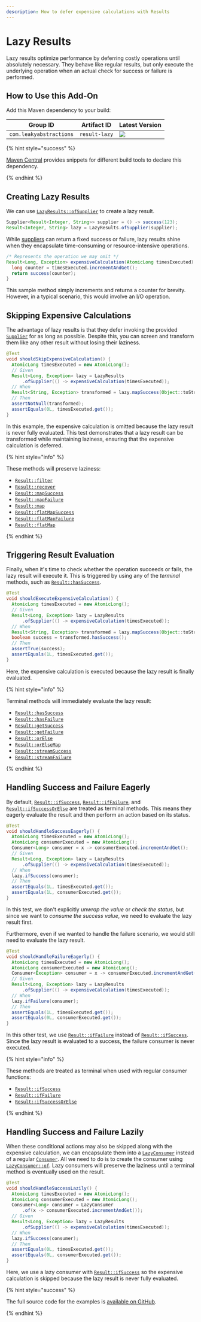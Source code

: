 ```yaml
---
description: How to defer expensive calculations with Results
---
```


# Lazy Results

Lazy results optimize performance by deferring costly operations until absolutely necessary. They behave like regular
results, but only execute the underlying operation when an actual check for success or failure is performed.


## How to Use this Add-On

Add this Maven dependency to your build:

| Group ID                | Artifact ID   | Latest Version |
|-------------------------|---------------|----------------|
| `com.leakyabstractions` | `result-lazy` | ![][LATEST]    |

{% hint style="success" %}

[Maven Central][RELEASES] provides snippets for different build tools to declare this dependency.

{% endhint %}


## Creating Lazy Results

We can use [`LazyResults::ofSupplier`][LAZY_RESULTS_OF_SUPPLIER] to create a lazy result.

```java
Supplier<Result<Integer, String>> supplier = () -> success(123);
Result<Integer, String> lazy = LazyResults.ofSupplier(supplier);
```

While [suppliers][SUPPLIER] can return a fixed success or failure, lazy results shine when they encapsulate
time-consuming or resource-intensive operations.

```java
/* Represents the operation we may omit */
Result<Long, Exception> expensiveCalculation(AtomicLong timesExecuted) {
  long counter = timesExecuted.incrementAndGet();
  return success(counter);
}
```

This sample method simply increments and returns a counter for brevity. However, in a typical scenario, this would
involve an I/O operation.


## Skipping Expensive Calculations

The advantage of lazy results is that they defer invoking the provided [`Supplier`][SUPPLIER] for as long as possible.
Despite this, you can screen and transform them like any other result without losing their laziness.

```java
@Test
void shouldSkipExpensiveCalculation() {
  AtomicLong timesExecuted = new AtomicLong();
  // Given
  Result<Long, Exception> lazy = LazyResults
      .ofSupplier(() -> expensiveCalculation(timesExecuted));
  // When
  Result<String, Exception> transformed = lazy.mapSuccess(Object::toString);
  // Then
  assertNotNull(transformed);
  assertEquals(0L, timesExecuted.get());
}
```

In this example, the expensive calculation is omitted because the lazy result is never fully evaluated. This test
demonstrates that a lazy result can be transformed while maintaining laziness, ensuring that the expensive calculation
is deferred.

{% hint style="info" %}

These methods will preserve laziness:

- [`Result::filter`][RESULT_FILTER]
- [`Result::recover`][RESULT_RECOVER]
- [`Result::mapSuccess`][RESULT_MAP_SUCCESS]
- [`Result::mapFailure`][RESULT_MAP_FAILURE]
- [`Result::map`][RESULT_MAP]
- [`Result::flatMapSuccess`][RESULT_FLATMAP_SUCCESS]
- [`Result::flatMapFailure`][RESULT_FLATMAP_FAILURE]
- [`Result::flatMap`][RESULT_FLATMAP]

{% endhint %}


## Triggering Result Evaluation

Finally, when it's time to check whether the operation succeeds or fails, the lazy result will execute it. This is
triggered by using any of the *terminal* methods, such as [`Result::hasSuccess`][RESULT_HAS_SUCCESS].

```java
@Test
void shouldExecuteExpensiveCalculation() {
  AtomicLong timesExecuted = new AtomicLong();
  // Given
  Result<Long, Exception> lazy = LazyResults
      .ofSupplier(() -> expensiveCalculation(timesExecuted));
  // When
  Result<String, Exception> transformed = lazy.mapSuccess(Object::toString);
  boolean success = transformed.hasSuccess();
  // Then
  assertTrue(success);
  assertEquals(1L, timesExecuted.get());
}
```

Here, the expensive calculation is executed because the lazy result is finally evaluated.

{% hint style="info" %}

Terminal methods will immediately evaluate the lazy result:

- [`Result::hasSuccess`][RESULT_HAS_SUCCESS]
- [`Result::hasFailure`][RESULT_HAS_FAILURE]
- [`Result::getSuccess`][RESULT_GET_SUCCESS]
- [`Result::getFailure`][RESULT_GET_FAILURE]
- [`Result::orElse`][RESULT_OR_ELSE]
- [`Result::orElseMap`][RESULT_OR_ELSE_MAP]
- [`Result::streamSuccess`][RESULT_STREAM_SUCCESS]
- [`Result::streamFailure`][RESULT_STREAM_FAILURE]

{% endhint %}


## Handling Success and Failure Eagerly

By default, [`Result::ifSuccess`][RESULT_IF_SUCCESS], [`Result::ifFailure`][RESULT_IF_FAILURE], and
[`Result::ifSuccessOrElse`][RESULT_IF_SUCCESS_OR_ELSE] are treated as terminal methods. This means they eagerly evaluate
the result and then perform an action based on its status.

```java
@Test
void shouldHandleSuccessEagerly() {
  AtomicLong timesExecuted = new AtomicLong();
  AtomicLong consumerExecuted = new AtomicLong();
  Consumer<Long> consumer = x -> consumerExecuted.incrementAndGet();
  // Given
  Result<Long, Exception> lazy = LazyResults
      .ofSupplier(() -> expensiveCalculation(timesExecuted));
  // When
  lazy.ifSuccess(consumer);
  // Then
  assertEquals(1L, timesExecuted.get());
  assertEquals(1L, consumerExecuted.get());
}
```

In this test, we don't explicitly *unwrap the value* or *check the status*, but since we want to
*consume the success value*, we need to evaluate the lazy result first.

Furthermore, even if we wanted to handle the failure scenario, we would still need to evaluate the lazy result.

```java
@Test
void shouldHandleFailureEagerly() {
  AtomicLong timesExecuted = new AtomicLong();
  AtomicLong consumerExecuted = new AtomicLong();
  Consumer<Exception> consumer = x -> consumerExecuted.incrementAndGet();
  // Given
  Result<Long, Exception> lazy = LazyResults
      .ofSupplier(() -> expensiveCalculation(timesExecuted));
  // When
  lazy.ifFailure(consumer);
  // Then
  assertEquals(1L, timesExecuted.get());
  assertEquals(0L, consumerExecuted.get());
}
```

In this other test, we use [`Result::ifFailure`][RESULT_IF_FAILURE] instead of [`Result::ifSuccess`][RESULT_IF_SUCCESS].
Since the lazy result is evaluated to a success, the failure consumer is never executed.

{% hint style="info" %}

These methods are treated as terminal when used with regular consumer functions:

- [`Result::ifSuccess`][RESULT_IF_SUCCESS]
- [`Result::ifFailure`][RESULT_IF_FAILURE]
- [`Result::ifSuccessOrElse`][RESULT_IF_SUCCESS_OR_ELSE]

{% endhint %}


## Handling Success and Failure Lazily

When these conditional actions may also be skipped along with the expensive calculation, we can encapsulate them into a
[`LazyConsumer`][LAZY_CONSUMER] instead of a regular [`Consumer`][CONSUMER]. All we need to do is to create the consumer
using [`LazyConsumer::of`][LAZY_CONSUMER_OF]. Lazy consumers will preserve the laziness until a terminal method is
eventually used on the result.

```java
@Test
void shouldHandleSuccessLazily() {
  AtomicLong timesExecuted = new AtomicLong();
  AtomicLong consumerExecuted = new AtomicLong();
  Consumer<Long> consumer = LazyConsumer
      .of(x -> consumerExecuted.incrementAndGet());
  // Given
  Result<Long, Exception> lazy = LazyResults
      .ofSupplier(() -> expensiveCalculation(timesExecuted));
  // When
  lazy.ifSuccess(consumer);
  // Then
  assertEquals(0L, timesExecuted.get());
  assertEquals(0L, consumerExecuted.get());
}
```

Here, we use a lazy consumer with [`Result::ifSuccess`][RESULT_IF_SUCCESS] so the expensive calculation is skipped
because the lazy result is never fully evaluated.

{% hint style="success" %}

The full source code for the examples is [available on GitHub][EXAMPLES].

{% endhint %}


[CONSUMER]:                     https://docs.oracle.com/en/java/javase/21/docs/api/java.base/java/util/function/Consumer.html
[EXAMPLES]:                     https://github.com/LeakyAbstractions/result-lazy/tree/main/result-lazy/src/test/java/example
[LATEST]:                       https://img.shields.io/endpoint?url=https://dev.leakyabstractions.com/result-lazy/latest.json
[LAZY_CONSUMER]:                https://javadoc.io/doc/com.leakyabstractions/result-lazy/latest/com/leakyabstractions/result/lazy/LazyConsumer.html
[LAZY_CONSUMER_OF]:             https://javadoc.io/doc/com.leakyabstractions/result-lazy/latest/com/leakyabstractions/result/lazy/LazyConsumer.html#of-java.util.function.Consumer-
[LAZY_RESULTS_OF_SUPPLIER]:     https://javadoc.io/doc/com.leakyabstractions/result-lazy/latest/com/leakyabstractions/result/lazy/LazyResults.html#ofSupplier-java.util.function.Supplier-
[RELEASES]:                     https://central.sonatype.com/artifact/com.leakyabstractions/result-lazy
[RESULT_FILTER]:                https://javadoc.io/doc/com.leakyabstractions/result-api/latest/com/leakyabstractions/result/api/Result.html#filter-java.util.function.Predicate-java.util.function.Function-
[RESULT_FLATMAP]:               https://javadoc.io/doc/com.leakyabstractions/result-api/latest/com/leakyabstractions/result/api/Result.html#flatMap-java.util.function.Function-java.util.function.Function-
[RESULT_FLATMAP_FAILURE]:       https://javadoc.io/doc/com.leakyabstractions/result-api/latest/com/leakyabstractions/result/api/Result.html#flatMapFailure-java.util.function.Function-
[RESULT_FLATMAP_SUCCESS]:       https://javadoc.io/doc/com.leakyabstractions/result-api/latest/com/leakyabstractions/result/api/Result.html#flatMapSuccess-java.util.function.Function-
[RESULT_GET_FAILURE]:           https://javadoc.io/doc/com.leakyabstractions/result-api/latest/com/leakyabstractions/result/api/Result.html#getFailure--
[RESULT_GET_SUCCESS]:           https://javadoc.io/doc/com.leakyabstractions/result-api/latest/com/leakyabstractions/result/api/Result.html#getSuccess--
[RESULT_HAS_FAILURE]:           https://javadoc.io/doc/com.leakyabstractions/result-api/latest/com/leakyabstractions/result/api/Result.html#hasFailure--
[RESULT_HAS_SUCCESS]:           https://javadoc.io/doc/com.leakyabstractions/result-api/latest/com/leakyabstractions/result/api/Result.html#hasSuccess--
[RESULT_IF_FAILURE]:            https://javadoc.io/doc/com.leakyabstractions/result-api/latest/com/leakyabstractions/result/api/Result.html#ifFailure-java.util.function.Consumer-
[RESULT_IF_SUCCESS]:            https://javadoc.io/doc/com.leakyabstractions/result-api/latest/com/leakyabstractions/result/api/Result.html#ifSuccess-java.util.function.Consumer-
[RESULT_IF_SUCCESS_OR_ELSE]:    https://javadoc.io/doc/com.leakyabstractions/result-api/latest/com/leakyabstractions/result/api/Result.html#ifSuccessOrElse-java.util.function.Consumer-java.util.function.Consumer-
[RESULT_MAP]:                   https://javadoc.io/doc/com.leakyabstractions/result-api/latest/com/leakyabstractions/result/api/Result.html#map-java.util.function.Function-java.util.function.Function-
[RESULT_MAP_FAILURE]:           https://javadoc.io/doc/com.leakyabstractions/result-api/latest/com/leakyabstractions/result/api/Result.html#mapFailure-java.util.function.Function-
[RESULT_MAP_SUCCESS]:           https://javadoc.io/doc/com.leakyabstractions/result-api/latest/com/leakyabstractions/result/api/Result.html#mapSuccess-java.util.function.Function-
[RESULT_OR_ELSE]:               https://javadoc.io/doc/com.leakyabstractions/result-api/latest/com/leakyabstractions/result/api/Result.html#orElse-S-
[RESULT_OR_ELSE_MAP]:           https://javadoc.io/doc/com.leakyabstractions/result-api/latest/com/leakyabstractions/result/api/Result.html#orElseMap-java.util.function.Function-
[RESULT_RECOVER]:               https://javadoc.io/doc/com.leakyabstractions/result-api/latest/com/leakyabstractions/result/api/Result.html#recover-java.util.function.Predicate-java.util.function.Function-
[RESULT_STREAM_FAILURE]:        https://javadoc.io/doc/com.leakyabstractions/result-api/latest/com/leakyabstractions/result/api/Result.html#streamFailure--
[RESULT_STREAM_SUCCESS]:        https://javadoc.io/doc/com.leakyabstractions/result-api/latest/com/leakyabstractions/result/api/Result.html#streamSuccess--
[SUPPLIER]:                     https://docs.oracle.com/en/java/javase/21/docs/api/java.base/java/util/function/Supplier.html
